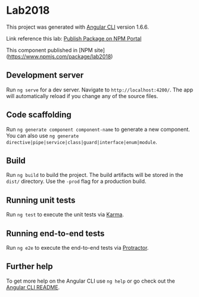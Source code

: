 # Lab2018

This project was generated with [Angular CLI](https://github.com/angular/angular-cli) version 1.6.6.

Link reference this lab: [Publish Package on NPM Portal](https://imasters.com.br/desenvolvimento/publicando-modulo-angular-4-no-npm/?trace=1519021197&source=single)

This component published in [NPM site] (https://www.npmjs.com/package/lab2018)

## Development server

Run `ng serve` for a dev server. Navigate to `http://localhost:4200/`. The app will automatically reload if you change any of the source files.

## Code scaffolding

Run `ng generate component component-name` to generate a new component. You can also use `ng generate directive|pipe|service|class|guard|interface|enum|module`.

## Build

Run `ng build` to build the project. The build artifacts will be stored in the `dist/` directory. Use the `-prod` flag for a production build.

## Running unit tests

Run `ng test` to execute the unit tests via [Karma](https://karma-runner.github.io).

## Running end-to-end tests

Run `ng e2e` to execute the end-to-end tests via [Protractor](http://www.protractortest.org/).

## Further help

To get more help on the Angular CLI use `ng help` or go check out the [Angular CLI README](https://github.com/angular/angular-cli/blob/master/README.md).
